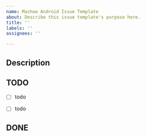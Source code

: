```yaml
---
name: Mashow Android Issue Template
about: Describe this issue template's purpose here.
title: ''
labels: ''
assignees: ''

---
```


## Description


## TODO
- [ ] todo
- [ ] todo


## DONE
